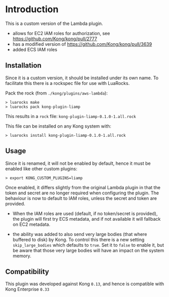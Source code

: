 # Introduction

This is a custom version of the Lambda plugin.

- allows for EC2 IAM roles for authorization, see https://github.com/Kong/kong/pull/2777
- has a modified version of https://github.com/Kong/kong/pull/3639
- added ECS IAM roles


## Installation

Since it is a custom version, it should be installed under its own name. To
facilitate this there is a rockspec file for use with LuaRocks.

Pack the rock (from `./kong/plugins/aws-lambda`):

```shell
> luarocks make
> luarocks pack kong-plugin-liamp
```

This results in a `rock` file: `kong-plugin-liamp-0.1.0-1.all.rock`

This file can be installed on any Kong system with:

```shell
> luarocks install kong-plugin-liamp-0.1.0-1.all.rock
```

## Usage

Since it is renamed, it will not be enabled by default, hence it must be enabled
like other custom plugins:

```shell
> export KONG_CUSTOM_PLUGINS=liamp
```

Once enabled, it differs slightly from the original Lambda plugin in that the
token and secret are no longer required when configuring the plugin.
The behaviour is now to default to IAM roles, unless the secret and token
are provided.

* When the IAM roles are used (default, if no token/secret is provided), the plugin
  will first try ECS metadata, and if not available it will fallback on EC2
  metadata.

* the ability was added to also send very large bodies (that where buffered to
  disk) by Kong. To control this there is a new setting `skip_large_bodies` which
  defaults to `true`. Set it to `false` to enable it, but be aware that those
  very large bodies will have an impact on the system memory.

## Compatibility

This plugin was developed against Kong `0.13`, and hence is compatible with
Kong Enterprise `0.33`
